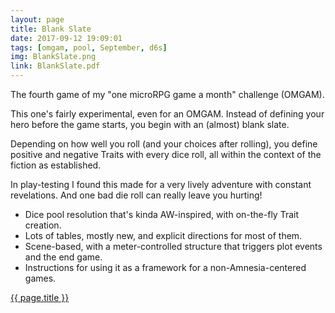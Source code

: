 ```yaml
---
layout: page
title: Blank Slate
date: 2017-09-12 19:09:01
tags: [omgam, pool, September, d6s]
img: BlankSlate.png
link: BlankSlate.pdf
---
```


The fourth game of my "one microRPG game a month" challenge (OMGAM).

This one's fairly experimental, even for an OMGAM. Instead of defining your hero before the game starts, you begin with an (almost) blank slate.

Depending on how well you roll (and your choices after rolling), you define positive and negative Traits with every dice roll, all within the context of the fiction as established.

In play-testing I found this made for a very lively adventure with constant revelations. And one bad die roll can really leave you hurting!

* Dice pool resolution that's kinda AW-inspired, with on-the-fly Trait creation.
* Lots of tables, mostly new, and explicit directions for most of them.
* Scene-based, with a meter-controlled structure that triggers plot events and the end game.
* Instructions for using it as a framework for a non-Amnesia-centered games.

<div class="img_row">
	<a href="{{ site.baseurl }}/pdf/{{ page.link }}"><img class="col three" src="{{ site.baseurl }}/img/{{ page.img}}" alt="" title="{{ page.title }}"/></a>
</div>
<div class="col three caption">
	<a href="{{ site.baseurl }}/pdf/{{ page.link }}">{{ page.title }}</a>
</div>
